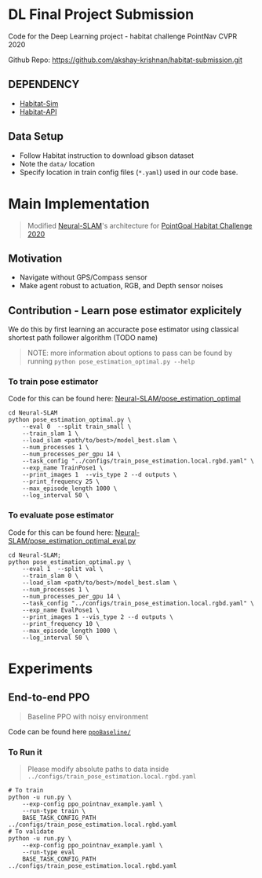 # DL Final Project Submission
Code for the Deep Learning project - habitat challenge PointNav CVPR 2020 

Github Repo: https://github.com/akshay-krishnan/habitat-submission.git 


## DEPENDENCY

- [Habitat-Sim](https://github.com/facebookresearch/habitat-sim)
- [Habitat-API](https://github.com/facebookresearch/habitat-api)

## Data Setup
- Follow Habitat instruction to download gibson dataset
- Note the `data/` location
- Specify location in train config files (`*.yaml`) used in our code base.

# Main Implementation

> Modified [Neural-SLAM](https://github.com/devendrachaplot/Neural-SLAM)'s architecture for [PointGoal Habitat Challenge 2020](https://github.com/facebookresearch/habitat-challenge/tree/8ef39499bdaa4b73aa8968fac7bb068c296b79e0)

## Motivation
- Navigate without GPS/Compass sensor
- Make agent robust to actuation, RGB, and Depth sensor noises

## Contribution - Learn pose estimator explicitely

We do this by first learning an accuracte pose estimator using classical shortest path follower algorithm (TODO name)

> NOTE: more information about options to pass can be found by running `python pose_estimation_optimal.py --help`

### To train pose estimator
Code for this can be found here: [Neural-SLAM/pose_estimation_optimal](Neural-SLAM/pose_estimation_optimal)

```
cd Neural-SLAM
python pose_estimation_optimal.py \
    --eval 0  --split train_small \
    --train_slam 1 \
    --load_slam <path/to/best>/model_best.slam \
    --num_processes 1 \
    --num_processes_per_gpu 14 \
    --task_config "../configs/train_pose_estimation.local.rgbd.yaml" \
    --exp_name TrainPose1 \
    --print_images 1  --vis_type 2 --d outputs \
    --print_frequency 25 \
    --max_episode_length 1000 \
    --log_interval 50 \
```

### To evaluate pose estimator
Code for this can be found here: [Neural-SLAM/pose_estimation_optimal_eval.py](Neural-SLAM/pose_estimation_optimal_eval.py)

```
cd Neural-SLAM;
python pose_estimation_optimal.py \
    --eval 1  --split val \
    --train_slam 0 \
    --load_slam <path/to/best>/model_best.slam \
    --num_processes 1 \
    --num_processes_per_gpu 14 \
    --task_config "../configs/train_pose_estimation.local.rgbd.yaml" \
    --exp_name EvalPose1 \
    --print_images 1 --vis_type 2 --d outputs \
    --print_frequency 10 \
    --max_episode_length 1000 \
    --log_interval 50 \
```

# Experiments

## End-to-end PPO
> Baseline PPO with noisy environment

Code can be found here [`ppoBaseline/`](`ppoBaseline/`)

### To Run it

> Please modify absolute paths to data inside `../configs/train_pose_estimation.local.rgbd.yaml`

```
# To train
python -u run.py \
    --exp-config ppo_pointnav_example.yaml \
    --run-type train \
    BASE_TASK_CONFIG_PATH ../configs/train_pose_estimation.local.rgbd.yaml
# To validate
python -u run.py \
    --exp-config ppo_pointnav_example.yaml \
    --run-type eval
    BASE_TASK_CONFIG_PATH ../configs/train_pose_estimation.local.rgbd.yaml
```
